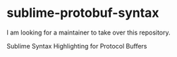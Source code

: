 sublime-protobuf-syntax
=======================

I am looking for a maintainer to take over this repository.

Sublime Syntax Highlighting for Protocol Buffers
